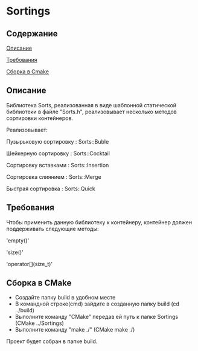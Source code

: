 # Sortings
## Содержание 
[Описание](#descrip)

[Требования](#request)

[Сборка в Cmake](#Cmake)

<a name="descrip"><h2>Описание</h2></a>

Библиотека Sorts, реализованная в виде шаблонной статической библиотеки в файле "Sorts.h", реализовывает несколько методов сортировки контейнеров.

Реализовывает:

Пузырьковую сортировку : Sorts::Buble

Шейкерную сортировку : Sorts::Cocktail

Сортировку вставками : Sorts::Insertion

Сортировка слиянием : Sorts::Merge

Быстрая сортировка : Sorts::Quick

<a name="Cmake"><h2>Требования</h2></a>

Чтобы применить данную библиотеку к контейнеру, контейнер должен поддерживать следующие методы:

'empty()'

'size()'

'operator\[\](size_t)'

<a name="Cmake"><h2>Сборка в CMake</h2></a>

+ Создайте папку build в удобном месте
+ В командной строке(cmd) зайдите в созданную папку build (cd ../build)
+ Выполните команду "СMake" передав ей путь к папке Sortings (CMake ../Sortings)
+ Выполните команду "make ./" (CMake make ./)

Проект будет собран в папке build.
